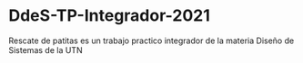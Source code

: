 # DdeS-TP-Integrador-2021
Rescate de patitas es un trabajo practico integrador de la materia Diseño de Sistemas de la UTN
